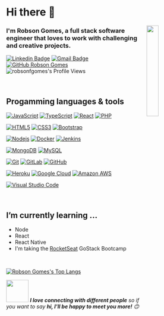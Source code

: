 # Hi there 👋

<img width="25%" align="right" alt="" src="https://github.com/robsonfgomes/robsonfgomes/blob/master/images/launch_day.svg" />

### I'm Robson Gomes, a full stack software engineer that loves to work with challenging and creative projects.

[![Linkedin Badge](https://img.shields.io/badge/-LinkedIn-blue?style=flat-square&logo=Linkedin&logoColor=white&link=https://www.linkedin.com/in/robson-gomes-575396b5/)](https://www.linkedin.com/in/robson-gomes-575396b5/) 
[![Gmail Badge](https://img.shields.io/badge/-Gmail-Red?style=flat-square&logo=Gmail&logoColor=white&link=mailto:fgomes.robson@gmail.com)](mailto:fgomes.robson@gmail.com)
[![GitHub Robson Gomes](https://img.shields.io/github/followers/robsonfgomes?label=follow&style=social)](https://github.com/robsonfgomes)
<img src="https://img.shields.io/badge/dynamic/json?url=https://api.countapi.xyz/hit/visitor-badge/robsonfgomes&label=Profile%20Views&query=value" alt="robsonfgomes's Profile Views">


&nbsp;
&nbsp;

## Progamming languages & tools

[![JavaScript](https://img.shields.io/badge/-JavaScript-black?style=flat-square&logo=javascript&link=https://github.com/robsonfgomes/)](https://github.com/robsonfgomes/)
[![TypeScript](https://img.shields.io/badge/-TypeScript-007ACC?style=flat-square&logo=typescript&link=https://github.com/robsonfgomes/)](https://github.com/robsonfgomes/)
[![React](https://img.shields.io/badge/-React-black?style=flat-square&logo=react&link=https://github.com/robsonfgomes/)](https://github.com/robsonfgomes/)
[![PHP](https://img.shields.io/badge/-PHP-black?style=flat-square&logo=php&link=https://github.com/robsonfgomes/)](https://github.com/robsonfgomes/)

[![HTML5](https://img.shields.io/badge/-HTML5-E34F26?style=flat-square&logo=html5&logoColor=white&link=https://github.com/robsonfgomes/)](https://github.com/robsonfgomes/)
[![CSS3](https://img.shields.io/badge/-CSS3-1572B6?style=flat-square&logo=css3&link=https://github.com/robsonfgomes/)](https://github.com/robsonfgomes/)
[![Bootstrap](https://img.shields.io/badge/-Bootstrap-563D7C?style=flat-square&logo=bootstrap&link=https://github.com/robsonfgomes/)](https://github.com/robsonfgomes/)

[![Nodejs](https://img.shields.io/badge/-Nodejs-black?style=flat-square&logo=Node.js&link=https://github.com/robsonfgomes/)](https://github.com/robsonfgomes/)
[![Docker](https://img.shields.io/badge/-Docker-black?style=flat-square&logo=docker&link=https://github.com/robsonfgomes/)](https://github.com/robsonfgomes/)
[![Jenkins](https://img.shields.io/badge/-Jenkins-d24939?style=flat-square&logo=jenkins&logoColor=FFF&link=https://github.com/robsonfgomes/)](https://github.com/robsonfgomes/)

[![MongoDB](https://img.shields.io/badge/-MongoDB-21313c?style=flat-square&logo=mongodb&link=https://github.com/robsonfgomes/)](https://github.com/robsonfgomes/)
[![MySQL](https://img.shields.io/badge/-MySQL-4479a1?style=flat-square&logo=mysql&logoColor=white&link=https://github.com/robsonfgomes/)](https://github.com/robsonfgomes/)

[![Git](https://img.shields.io/badge/-Git-black?style=flat-square&logo=git&link=https://github.com/robsonfgomes/)](https://github.com/robsonfgomes/)
[![GitLab](https://img.shields.io/badge/-GitLab-FCA121?style=flat-square&logo=gitlab&link=https://github.com/robsonfgomes/)](https://github.com/robsonfgomes/)
[![GitHub](https://img.shields.io/badge/-GitHub-181717?style=flat-square&logo=github&link=https://github.com/robsonfgomes/)](https://github.com/robsonfgomes/)

[![Heroku](https://img.shields.io/badge/-Heroku-430098?style=flat-square&logo=heroku&link=https://github.com/robsonfgomes/)](https://github.com/robsonfgomes/)
[![Google Cloud](https://img.shields.io/badge/Google%20Cloud-black?style=flat-square&logo=google-cloud&link=https://github.com/robsonfgomes/)](https://github.com/robsonfgomes/)
[![Amazon AWS](https://img.shields.io/badge/Amazon%20AWS-232F3E?style=flat-square&logo=amazon-aws&link=https://github.com/robsonfgomes/)](https://github.com/robsonfgomes/)

[![Visual Studio Code](https://img.shields.io/badge/-Visual%20Studio%20Code-007ACC?style=flat-square&logo=visual-studio-code&logoColor=FFF&link=https://github.com/robsonfgomes/)](https://github.com/robsonfgomes/)

&nbsp;
&nbsp;

## I’m currently learning ...
- Node
- React
- React Native
- I'm taking the <a href="https://rocketseat.com.br/" target="_blank">RocketSeat</a> GoStack Bootcamp

&nbsp;
&nbsp;


[![Robson Gomes's Top Langs](https://github-readme-stats.vercel.app/api/top-langs/?username=robsonfgomes&layout=compact)](https://github.com/robsonfgomes/)

<img src="https://media.giphy.com/media/LnQjpWaON8nhr21vNW/giphy.gif" width="60"> <em><b>I love connecting with different people</b> so if you want to say <b>hi, I'll be happy to meet you more!</b> 🙃</em>

<!--
![Robson Gomes's github stats](https://github-readme-stats.vercel.app/api?username=robsonfgomes&show_icons=true) 
-->

<!--
Here are some ideas to get you started:

- 🔭 I’m currently working on ...
- 🌱 I’m currently learning ...
- 👯 I’m looking to collaborate on ...
- 🤔 I’m looking for help with ...
- 💬 Ask me about ...
- 📫 How to reach me: ...
- 😄 Pronouns: ...
- ⚡ Fun fact: ...
-->
